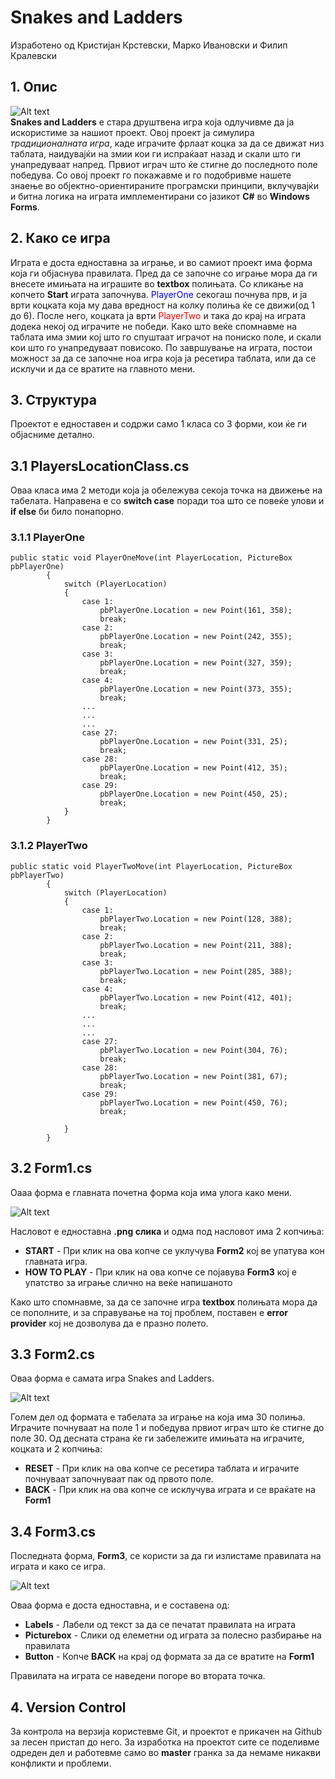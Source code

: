 # Snakes and Ladders
Изработено од Кристијан Крстевски, Марко Ивановски и Филип Кралевски
## 1. Опис
![Alt text](https://github.com/KFilip123/Snake-Ladder/blob/master/Snake%20Ladder/Resources/title-removebg-preview.png)
<br/>
<b>Snakes and Ladders</b> е стара друштвена игра која одлучивме да ја искористиме за нашиот проект. Овој проект ја симулира <i>традиционалната игра</i>, каде играчите фрлаат коцка за да се движат низ таблата, наидувајќи на змии кои ги испраќаат назад и скали што ги унапредуваат напред. Првиот играч што ќе стигне до последното поле победува. Со овој проект го покажавме и го подобривме нашeте знаење во објектно-ориентираните програмски принципи, вклучувајќи и битна логика на играта имплементирани со јазикот <b>C#</b> во <b>Windows Forms</b>.
## 2. Како се игра
Играта е доста едноставна за играње, и во самиот проект има форма која ги објаснува правилата. Пред да се започне со играње мора да ги внесете имињата на играшите во <b>textbox</b> полињата. Со кликање на копчето <b>Start</b> играта започнува. <span style="color: blue">PlayerOne</span> секогаш почнува прв, и ја врти коцката која му дава вредност на колку полиња ќе се движи(од 1 до 6). После него, коцката ја врти <span style="color: red">PlayerTwo</span> и така до крај на играта додека некој од играчите не победи. Како што веќе спомнавме на таблата има змии кој што го спуштаат играчот на пониско поле, и скали кои што го унапредуваат повисоко. По завршување на играта, постои можност за да се започне ноа игра која ја ресетира таблата, или да се исклучи и да се вратите на главното мени.
## 3. Структура 
Проектот е едноставен и содржи само 1 класа со 3 форми, кои ќе ги објасниме детално.
## 3.1 PlayersLocationClass.cs
Оваа класа има 2 методи која ја обележува секоја точка на движење на табелата. Направена е со <b>switch case</b> поради тоа што се повеќе улови и <b>if else</b> би било понапорно.
### 3.1.1 PlayerOne
```
public static void PlayerOneMove(int PlayerLocation, PictureBox pbPlayerOne)
        {
            switch (PlayerLocation)
            {
                case 1:
                    pbPlayerOne.Location = new Point(161, 358);
                    break;
                case 2:
                    pbPlayerOne.Location = new Point(242, 355);
                    break;
                case 3:
                    pbPlayerOne.Location = new Point(327, 359);
                    break;
                case 4:
                    pbPlayerOne.Location = new Point(373, 355);
                    break;
                ...
                ...
                ...
                case 27:
                    pbPlayerOne.Location = new Point(331, 25);
                    break;
                case 28:
                    pbPlayerOne.Location = new Point(412, 35);
                    break;
                case 29:
                    pbPlayerOne.Location = new Point(450, 25);
                    break;
            }
        }
```
### 3.1.2 PlayerTwo
```
public static void PlayerTwoMove(int PlayerLocation, PictureBox pbPlayerTwo)
        {
            switch (PlayerLocation)
            {
                case 1:
                    pbPlayerTwo.Location = new Point(128, 388);
                    break;
                case 2:
                    pbPlayerTwo.Location = new Point(211, 388);
                    break;
                case 3:
                    pbPlayerTwo.Location = new Point(285, 388);
                    break;
                case 4:
                    pbPlayerTwo.Location = new Point(412, 401);
                    break;
                ...
                ...
                ...
                case 27:
                    pbPlayerTwo.Location = new Point(304, 76);
                    break;
                case 28:
                    pbPlayerTwo.Location = new Point(381, 67);
                    break;
                case 29:
                    pbPlayerTwo.Location = new Point(450, 76);
                    break;

            }
        }
```
## 3.2 Form1.cs
Оааа форма е главната почетна форма која има улога како мени.

![Alt text](https://github.com/KFilip123/Snake-Ladder/blob/master/Snake%20Ladder/Resources/SS1.png)

Насловот е едноставна <b>.png слика</b> и одма под насловот има 2 копчиња:
<ul>
        <li>
                <b>START</b> - При клик на ова копче се уклучува <b>Form2</b> кој ве упатува кон главната игра. 
        </li>
        <li>
                <b>HOW TO PLAY</b> - При клик на ова копче се појавува <b>Form3</b> кој е упатство за играње слично на веќе напишаното
        </li>
</ul>
Како што спомнавме, за да се започне игра <b>textbox</b> полињата мора да се пополните, и за справување на тој проблем, поставен е <b>error provider</b> кој не дозволува да е празно полето.
<br/>

## 3.3 Form2.cs
Оваа форма е самата игра Snakes and Ladders. 

![Alt text](https://github.com/KFilip123/Snake-Ladder/blob/master/Snake%20Ladder/Resources/SS3.png)

Голем дел од формата е табелата за играње на која има 30 полиња. Играчите почнуваат на поле 1 и победува првиот играч што ќе стигне до поле 30. Од десната страна ќе ги забележите имињата на играчите, коцката и 2 копчиња:
<ul>
        <li>
                <b>RESET</b> - При клик на ова копче се ресетира таблата и играчите почнуваат започнуваат пак од првото поле. 
        </li>
        <li>
                <b>BACK</b> - При клик на ова копче се исклучува играта и се враќате на <b>Form1</b>
        </li>
</ul>

## 3.4 Form3.cs
Последната форма, <b>Form3</b>, се користи за да ги излистаме правилата на играта и како се игра.

![Alt text](https://github.com/KFilip123/Snake-Ladder/blob/master/Snake%20Ladder/Resources/SS2.png)

Оваа форма е доста едноставна, и е составена од:
<ul>
        <li>
                <b>Labels</b> - Лабели од текст за да се печатат правилата на играта
        </li>
        <li>
                <b>Picturebox</b> - Слики од елеметни од играта за полесно разбирање на правилата
        </li>
        <li>
                <b>Button</b> - Копче <b>BACK</b> на крај од формата за да се вратите на <b>Form1</b>
        </li>
</ul>
Правилата на играта се наведени погоре во втората точка.

## 4. Version Control
За контрола на верзија користевме Git, и проектот е прикачен на Github за лесен пристап до него. За изработка на проектот сите се поделивме одреден дел и работевме само во <b>master</b> гранка за да немаме никакви конфликти и проблеми. 

